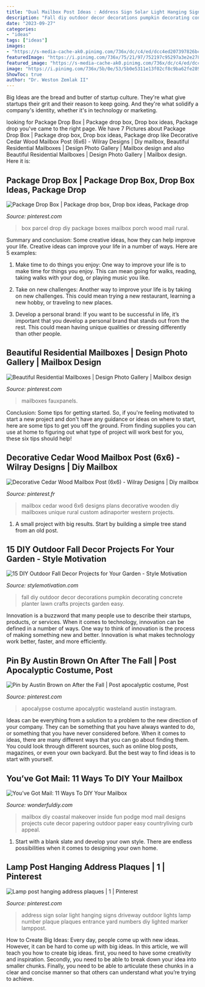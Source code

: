 ```yaml
---
title: "Dual Mailbox Post Ideas : Address Sign Solar Light Hanging Signs Driveway Outdoor Lights Lamp Number Plaque Plaques Entrance Yard Numbers Diy Lighted Marker Lamppost"
description: "Fall diy outdoor decor decorations pumpkin decorating concrete planter lawn crafts projects garden easy"
date: "2023-09-27"
categories:
- "ideas"
tags: ["ideas"]
images:
- "https://s-media-cache-ak0.pinimg.com/736x/dc/c4/ed/dcc4ed207397826bc7847fde05a4e779--address-plaque-posts.jpg"
featuredImage: "https://i.pinimg.com/736x/75/21/97/752197c95297a3e2e2782bc4fc02d998.jpg"
featured_image: "https://s-media-cache-ak0.pinimg.com/736x/dc/c4/ed/dcc4ed207397826bc7847fde05a4e779--address-plaque-posts.jpg"
image: "https://i.pinimg.com/736x/5b/0e/53/5b0e5311e13f02cf8c9ba62fe289fea0.jpg"
ShowToc: true
author: "Dr. Weston Zemlak II"
---
```



Big Ideas are the bread and butter of startup culture. They're what give startups their grit and their reason to keep going. And they're what solidify a company's identity, whether it's in technology or marketing.

	

		
looking for Package Drop Box | Package drop box, Drop box ideas, Package drop you've came to the right page. We have 7 Pictures about Package Drop Box | Package drop box, Drop box ideas, Package drop like Decorative Cedar Wood Mailbox Post (6x6) - Wilray Designs | Diy mailbox, Beautiful Residential Mailboxes | Design Photo Gallery | Mailbox design and also Beautiful Residential Mailboxes | Design Photo Gallery | Mailbox design. Here it is:
		
    
## Package Drop Box | Package Drop Box, Drop Box Ideas, Package Drop

<img loading=lazy src="https://i.pinimg.com/736x/3c/d2/a2/3cd2a25e6d86d3b0cdc28251e31ecb55.jpg" onerror="this.onerror=null;this.src='https://tse1.mm.bing.net/th?id=OIP.M0GNViq33hH1zn3EMdDOpQHaHH&amp;pid=15.1';" alt="Package Drop Box | Package drop box, Drop box ideas, Package drop">

_Source: pinterest.com_

>box parcel drop diy package boxes mailbox porch wood mail rural. 

	

Summary and conclusion: Some creative ideas, how they can help improve your life.
Creative ideas can improve your life in a number of ways. Here are 5 examples:
1. Make time to do things you enjoy: One way to improve your life is to make time for things you enjoy. This can mean going for walks, reading, taking walks with your dog, or playing music you like.

2. Take on new challenges: Another way to improve your life is by taking on new challenges. This could mean trying a new restaurant, learning a new hobby, or traveling to new places.

3. Develop a personal brand: If you want to be successful in life, it’s important that you develop a personal brand that stands out from the rest. This could mean having unique qualities or dressing differently than other people.


    
## Beautiful Residential Mailboxes | Design Photo Gallery | Mailbox Design

<img loading=lazy src="https://i.pinimg.com/736x/c7/eb/81/c7eb819e7896b7e6f1eee69156fae519--residential-mailboxes-faux-panels.jpg" onerror="this.onerror=null;this.src='https://tse4.mm.bing.net/th?id=OIP.Twa0jvYbR_uOR_52Bui6MgHaJ3&amp;pid=15.1';" alt="Beautiful Residential Mailboxes | Design Photo Gallery | Mailbox design">

_Source: pinterest.com_

>mailboxes fauxpanels. 

	

Conclusion: Some tips for getting started.
So, if you're feeling motivated to start a new project and don't have any guidance or ideas on where to start, here are some tips to get you off the ground. From finding supplies you can use at home to figuring out what type of project will work best for you, these six tips should help!

    
## Decorative Cedar Wood Mailbox Post (6x6) - Wilray Designs | Diy Mailbox

<img loading=lazy src="https://i.pinimg.com/736x/75/21/97/752197c95297a3e2e2782bc4fc02d998.jpg" onerror="this.onerror=null;this.src='https://tse1.mm.bing.net/th?id=OIP.r7wvrwwJ6LoqW16AFnzulwHaLx&amp;pid=15.1';" alt="Decorative Cedar Wood Mailbox Post (6x6) - Wilray Designs | Diy mailbox">

_Source: pinterest.fr_

>mailbox cedar wood 6x6 designs plans decorative wooden diy mailboxes unique rural custom adinaporter western projects. 

	

1. A small project with big results. Start by building a simple tree stand from an old post.

    
## 15 DIY Outdoor Fall Decor Projects For Your Garden - Style Motivation

<img loading=lazy src="https://www.diyncrafts.com/wp-content/uploads/2017/09/7-concrete-pumpkin.jpg" onerror="this.onerror=null;this.src='https://tse1.mm.bing.net/th?id=OIP.0R_9msXoCHeqoYC7uF4MewHaNC&amp;pid=15.1';" alt="15 DIY Outdoor Fall Decor Projects for Your Garden - Style Motivation">

_Source: stylemotivation.com_

>fall diy outdoor decor decorations pumpkin decorating concrete planter lawn crafts projects garden easy. 

	

Innovation is a buzzword that many people use to describe their startups, products, or services. When it comes to technology, innovation can be defined in a number of ways. One way to think of innovation is the process of making something new and better. Innovation is what makes technology work better, faster, and more efficiently.

    
## Pin By Austin Brown On After The Fall | Post Apocalyptic Costume, Post

<img loading=lazy src="https://i.pinimg.com/736x/5b/0e/53/5b0e5311e13f02cf8c9ba62fe289fea0.jpg" onerror="this.onerror=null;this.src='https://tse2.mm.bing.net/th?id=OIP.Q83wau6FWJw-lBoTl-IqQwHaJQ&amp;pid=15.1';" alt="Pin by Austin Brown on After the Fall | Post apocalyptic costume, Post">

_Source: pinterest.com_

>apocalypse costume apocalyptic wasteland austin instagram. 

	

Ideas can be everything from a solution to a problem to the new direction of your company. They can be something that you have always wanted to do, or something that you have never considered before. When it comes to ideas, there are many different ways that you can go about finding them. You could look through different sources, such as online blog posts, magazines, or even your own backyard. But the best way to find ideas is to start with yourself.

    
## You’ve Got Mail: 11 Ways To DIY Your Mailbox

<img loading=lazy src="http://cdn.wonderfuldiy.com/wp-content/uploads/2017/02/Coastal-mailbox--680x1024.jpeg" onerror="this.onerror=null;this.src='https://tse1.mm.bing.net/th?id=OIP.qZtWg4o9d5oW2C4qZNoUCAHaLJ&amp;pid=15.1';" alt="You’ve Got Mail: 11 Ways To DIY Your Mailbox">

_Source: wonderfuldiy.com_

>mailbox diy coastal makeover inside fun podge mod mail designs projects cute decor papering outdoor paper easy countryliving curb appeal. 

	

1. Start with a blank slate and develop your own style. There are endless possibilities when it comes to designing your own home.

    
## Lamp Post Hanging Address Plaques | 1 | Pinterest

<img loading=lazy src="https://s-media-cache-ak0.pinimg.com/736x/dc/c4/ed/dcc4ed207397826bc7847fde05a4e779--address-plaque-posts.jpg" onerror="this.onerror=null;this.src='https://tse2.mm.bing.net/th?id=OIP.v3VH5KbZvkwoSToR5KAa_gAAAA&amp;pid=15.1';" alt="Lamp post hanging address plaques | 1 | Pinterest">

_Source: pinterest.com_

>address sign solar light hanging signs driveway outdoor lights lamp number plaque plaques entrance yard numbers diy lighted marker lamppost. 

	

How to Create Big Ideas:
Every day, people come up with new ideas. However, it can be hard to come up with big ideas. In this article, we will teach you how to create big ideas. first, you need to have some creativity and inspiration. Secondly, you need to be able to break down your idea into smaller chunks. Finally, you need to be able to articulate these chunks in a clear and concise manner so that others can understand what you’re trying to achieve.

